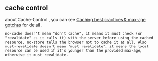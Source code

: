 


## cache control

about Cache-Control , you can see [Caching best practices &amp; max-age gotchas](https://jakearchibald.com/2016/caching-best-practices/) for detail .

```
no-cache doesn't mean "don't cache", it means it must check (or "revalidate" as it calls it) with the server before using the cached resource. no-store tells the browser not to cache it at all. Also must-revalidate doesn't mean "must revalidate", it means the local resource can be used if it's younger than the provided max-age, otherwise it must revalidate.
```

